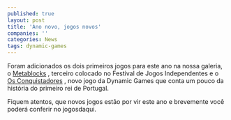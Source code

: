 ```yaml
---
published: true
layout: post
title: 'Ano novo, jogos novos'
companies: ''
categories: News
tags: dynamic-games
---
```

Foram adicionados os dois primeiros jogos para este ano na nossa galeria, o <a href="{{ site.baseurl }}/2006/01/06/metablocks/">Metablocks</a>
, terceiro colocado no Festival de Jogos Independentes e o <a href="{{ site.baseurl }}/2006/01/02/os-conquistadores/">Os Conquistadores</a>
, novo jogo da Dynamic Games que conta um pouco da história do primeiro rei de Portugal.

Fiquem atentos, que novos jogos estão por vir este ano e brevemente você poderá conferir no jogosdaqui.